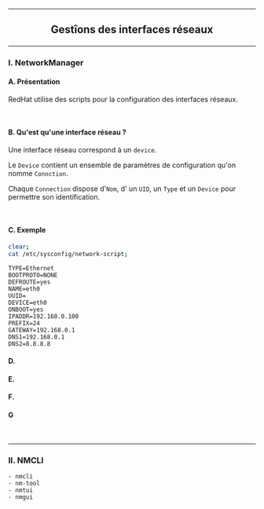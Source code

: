 ------------------------------------------------------------------------------------------------------------------------------------------------------------------------------------
## <p align='center'> Gestîons des interfaces réseaux </p>

------------------------------------------------------------------------------------------------------------------------------------------------------------------------------------
### I. NetworkManager
#### A. Présentation
RedHat utilise des scripts pour la configuration des interfaces réseaux.

<br />

#### B. Qu'est qu'une interface réseau ?
Une interface réseau correspond à un `device`. 

Le `Device` contient un ensemble de paramètres de configuration qu'on nomme `Connction`.

Chaque `Connection` dispose d'`Nom`, d' un `UID`, un `Type` et un `Device` pour permettre son identification.

<br />

#### C. Exemple
```bash
clear;
cat /etc/sysconfig/network-script;
```

```
TYPE=Ethernet
BOOTPROTO=NONE
DEFROUTE=yes
NAME=eth0
UUID=
DEVICE=eth0
ONBOOT=yes
IPADDR=192.168.0.100
PREFIX=24
GATEWAY=192.168.0.1
DNS1=192.168.0.1
DNS2=8.8.8.8
```



#### D.
#### E.
#### F.
#### G



<br />

------------------------------------------------------------------------------------------------------------------------------------------------------------------------------------
### II. NMCLI

```
- nmcli
- nm-tool
- nmtui
- nmgui
```
